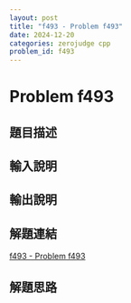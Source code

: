 ```yaml
---
layout: post
title: "f493 - Problem f493"
date: 2024-12-20
categories: zerojudge cpp
problem_id: f493
---
```


# Problem f493

## 題目描述



## 輸入說明



## 輸出說明



## 解題連結

[f493 - Problem f493](https://zerojudge.tw/ShowProblem?problemid=f493)

## 解題思路

